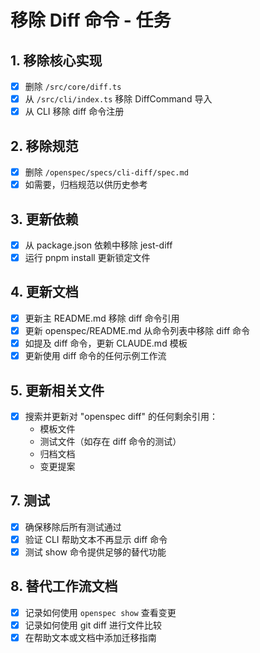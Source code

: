 # 移除 Diff 命令 - 任务

## 1. 移除核心实现
- [x] 删除 `/src/core/diff.ts`
- [x] 从 `/src/cli/index.ts` 移除 DiffCommand 导入
- [x] 从 CLI 移除 diff 命令注册

## 2. 移除规范
- [x] 删除 `/openspec/specs/cli-diff/spec.md`
- [x] 如需要，归档规范以供历史参考

## 3. 更新依赖
- [x] 从 package.json 依赖中移除 jest-diff
- [x] 运行 pnpm install 更新锁定文件

## 4. 更新文档
- [x] 更新主 README.md 移除 diff 命令引用
- [x] 更新 openspec/README.md 从命令列表中移除 diff 命令
- [x] 如提及 diff 命令，更新 CLAUDE.md 模板
- [x] 更新使用 diff 命令的任何示例工作流

## 5. 更新相关文件
- [x] 搜索并更新对 "openspec diff" 的任何剩余引用：
  - 模板文件
  - 测试文件（如存在 diff 命令的测试）
  - 归档文档
  - 变更提案

## 7. 测试
- [x] 确保移除后所有测试通过
- [x] 验证 CLI 帮助文本不再显示 diff 命令
- [x] 测试 show 命令提供足够的替代功能

## 8. 替代工作流文档
- [x] 记录如何使用 `openspec show` 查看变更
- [x] 记录如何使用 git diff 进行文件比较
- [x] 在帮助文本或文档中添加迁移指南